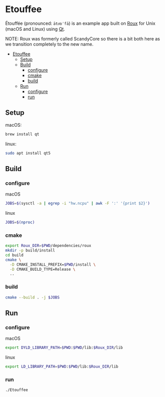 # Etouffee

Étouffée (pronounced: `āto͞oˈfā`) is an example app built on [Roux](https://www.scandy.co/apps/roux) for Unix (macOS and Linux) using [Qt](https://www.qt.io/).

NOTE: Roux was formerly called ScandyCore so there is a bit both here as we transition completely to the new name.

- [Etouffee](#etouffee)
  - [Setup](#setup)
  - [Build](#build)
    - [configure](#configure)
    - [cmake](#cmake)
    - [build](#build-1)
  - [Run](#run)
    - [configure](#configure-1)
    - [run](#run-1)

## Setup

macOS:

```bash
brew install qt
```

linux:

```bash
sudo apt install qt5
```

## Build

### configure

macOS

```bash
JOBS=$(sysctl -a | egrep -i "hw.ncpu" | awk -F ':' '{print $2}')
```

linux

```bash
JOBS=$(nproc)
```

### cmake

```bash
export Roux_DIR=$PWD/dependencies/roux
mkdir -p build/install
cd build
cmake \
  -D CMAKE_INSTALL_PREFIX=$PWD/install \
  -D CMAKE_BUILD_TYPE=Release \
  ..
```

### build

```bash
cmake --build . -j $JOBS
```

## Run

### configure

macOS

```bash
export DYLD_LIBRARY_PATH=$PWD:$PWD/lib:$Roux_DIR/lib
```

linux

```bash
export LD_LIBRARY_PATH=$PWD:$PWD/lib:$Roux_DIR/lib
```

### run

```bash
./Etouffee
```
